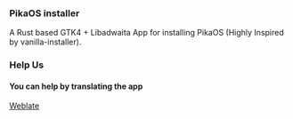 ### PikaOS installer
A Rust based GTK4 + Libadwaita App
for installing PikaOS (Highly Inspired by vanilla-installer).

### Help Us

#### You can help by translating the app
[Weblate](https://hosted.weblate.org/projects/pikaos/pika-installer-gtk4/)

